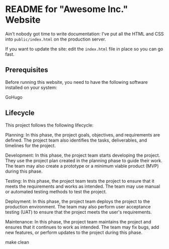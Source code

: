 # README for "Awesome Inc." Website

Ain't nobody got time to write documentation: I've put all the HTML and CSS into `public/index.html` on the production server.

If you want to update the site: edit the `index.html` file in place so you can go fast.

## Prerequisites
Before running this website, you need to have the following software installed on your system:

GoHugo

## Lifecycle
This project follows the following lifecycle:

Planning: In this phase, the project goals, objectives, and requirements are defined. The project team also identifies the tasks, deliverables, and timelines for the project.

Development: In this phase, the project team starts developing the project. They use the project plan created in the planning phase to guide their work. The team may also create a prototype or a minimum viable product (MVP) during this phase.

Testing: In this phase, the project team tests the project to ensure that it meets the requirements and works as intended. The team may use manual or automated testing methods to test the project.

Deployment: In this phase, the project team deploys the project to the production environment. The team may also perform user acceptance testing (UAT) to ensure that the project meets the user's requirements.

Maintenance: In this phase, the project team maintains the project and ensures that it continues to work as intended. The team may fix bugs, add new features, or perform updates to the project during this phase.

make clean